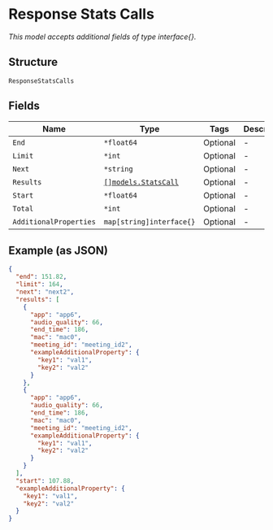 
# Response Stats Calls

*This model accepts additional fields of type interface{}.*

## Structure

`ResponseStatsCalls`

## Fields

| Name | Type | Tags | Description |
|  --- | --- | --- | --- |
| `End` | `*float64` | Optional | - |
| `Limit` | `*int` | Optional | - |
| `Next` | `*string` | Optional | - |
| `Results` | [`[]models.StatsCall`](../../doc/models/stats-call.md) | Optional | - |
| `Start` | `*float64` | Optional | - |
| `Total` | `*int` | Optional | - |
| `AdditionalProperties` | `map[string]interface{}` | Optional | - |

## Example (as JSON)

```json
{
  "end": 151.82,
  "limit": 164,
  "next": "next2",
  "results": [
    {
      "app": "app6",
      "audio_quality": 66,
      "end_time": 186,
      "mac": "mac0",
      "meeting_id": "meeting_id2",
      "exampleAdditionalProperty": {
        "key1": "val1",
        "key2": "val2"
      }
    },
    {
      "app": "app6",
      "audio_quality": 66,
      "end_time": 186,
      "mac": "mac0",
      "meeting_id": "meeting_id2",
      "exampleAdditionalProperty": {
        "key1": "val1",
        "key2": "val2"
      }
    }
  ],
  "start": 107.88,
  "exampleAdditionalProperty": {
    "key1": "val1",
    "key2": "val2"
  }
}
```

